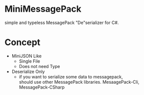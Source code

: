 # MiniMessagePack
simple and typeless MessagePack "De"serializer for C#. 

# Concept

* MiniJSON Like
    * Single File
    * Does not need Type
* Deserialize Only
    * if you want to serialize some data to messagepack,<br> should use other MessagePack libraries. MesaagePack-Cli, MessagePack-CSharp



